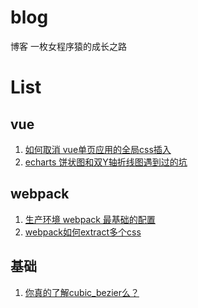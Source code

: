 # blog
博客
一枚女程序猿的成长之路
# List
## vue
   1. [如何取消 vue单页应用的全局css插入](https://github.com/shirleyMHao/blog/issues/1)
   1. [echarts 饼状图和双Y轴折线图遇到过的坑](https://github.com/shirleyMHao/blog/issues/2)
## webpack
   1.  [生产环境 webpack 最基础的配置](https://github.com/shirleyMHao/blog/issues/3)
   2.  [webpack如何extract多个css](https://github.com/shirleyMHao/blog/issues/5)
## 基础
   1. [你真的了解cubic_bezier么？](https://github.com/shirleyMHao/blog/issues/4)